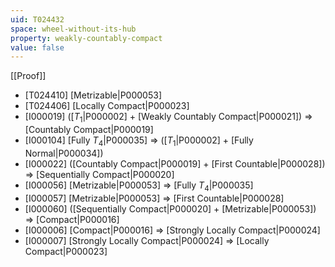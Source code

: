 ```yaml
---
uid: T024432
space: wheel-without-its-hub
property: weakly-countably-compact
value: false
---
```

[[Proof]]

* [T024410] [Metrizable|P000053]
* [T024406] [Locally Compact|P000023]
* [I000019] ([$T_1$|P000002] + [Weakly Countably Compact|P000021]) => [Countably Compact|P000019]
* [I000104] [Fully $T_4$|P000035] => ([$T_1$|P000002] + [Fully Normal|P000034])
* [I000022] ([Countably Compact|P000019] + [First Countable|P000028]) => [Sequentially Compact|P000020]
* [I000056] [Metrizable|P000053] => [Fully $T_4$|P000035]
* [I000057] [Metrizable|P000053] => [First Countable|P000028]
* [I000060] ([Sequentially Compact|P000020] + [Metrizable|P000053]) => [Compact|P000016]
* [I000006] [Compact|P000016] => [Strongly Locally Compact|P000024]
* [I000007] [Strongly Locally Compact|P000024] => [Locally Compact|P000023]

